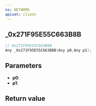 ```yaml
---
ns: NETWORK
apiset: client
---
```

## _0x271F95E55C663B8B

```c
// 0x271F95E55C663B8B
Any _0x271F95E55C663B8B(Any p0,Any p1);
```


## Parameters
* **p0**:
* **p1**:

## Return value

